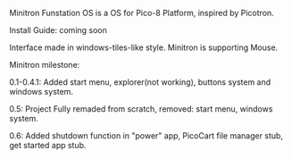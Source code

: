 Minitron Funstation OS is a OS for Pico-8 Platform, inspired by Picotron.

Install Guide:
coming soon

Interface made in windows-tiles-like style. Minitron is supporting Mouse.

Minitron milestone:

0.1-0.4.1:
 Added start menu, explorer(not working), buttons system and windows system.

0.5:
 Project Fully remaded from scratch, removed: start menu, windows system.
 
0.6: 
 Added shutdown function in "power" app, PicoCart file manager stub, get started app stub.
